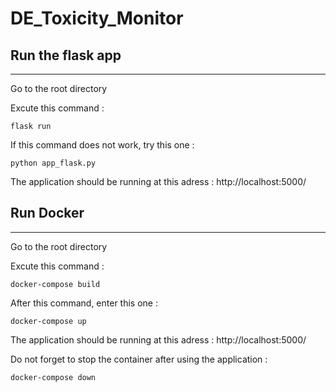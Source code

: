 # DE_Toxicity_Monitor

## Run the flask app
---

Go to the root directory  

Excute this command :
```
flask run
```

If this command does not work, try this one :
```
python app_flask.py
```

The application should be running at this adress :
http://localhost:5000/

## Run Docker
---

Go to the root directory  

Excute this command :
```
docker-compose build
```

After this command, enter this one :
```
docker-compose up
```

The application should be running at this adress :
http://localhost:5000/

Do not forget to stop the container after using the application :
```
docker-compose down
```